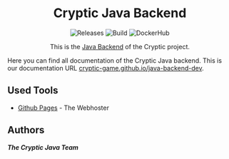 <h1 align="center">
    Cryptic Java Backend
</h1>

<p align="center">
    <a style="text-decoration:none" href="https://github.com/cryptic-game/java-backend-dev/releases">
        <img alt="Releases" src="https://img.shields.io/github/v/tag/cryptic-game/java-backend-dev?label=latest%20version&style=flat-square">
    </a>
    <a style="text-decoration:none" href="https://github.com/cryptic-game/java-backend-dev/actions">
        <img alt="Build" src="https://img.shields.io/github/workflow/status/cryptic-game/java-backend-dev/Build/master?style=flat-square">
    </a>
    <a style="text-decoration:none" href="https://hub.docker.com/r/crypticcp/cryptic-backend">
        <img alt="DockerHub" src="https://img.shields.io/docker/pulls/crypticcp/cryptic-backend?style=flat-square">
    </a>
</p>
<p align="center">
    This is the <a href="https://cryptic-game.github.io/java-backend-dev/">Java Backend</a> of the Cryptic project.
</p>

Here you can find all documentation of the Cryptic Java backend.
This is our documentation URL [cryptic-game.github.io/java-backend-dev](https://cryptic-game.github.io/java-backend-dev/).

## Used Tools

* [Github Pages](https://pages.github.com/) - The Webhoster

## Authors

_**The Cryptic Java Team**_
